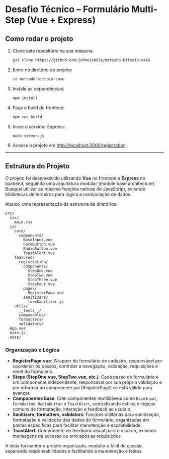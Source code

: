 
# Desafio Técnico – Formulário Multi-Step (Vue + Express)

## Como rodar o projeto

1. Clone este repositório na sua máquina:
   ```bash
   git clone https://github.com/johnn1sbo3s/mercado-bitcoin-case
   ```
2. Entre no diretório do projeto:
   ```bash
   cd mercado-bitcoin-case
   ```
3. Instale as dependências:
   ```bash
   npm install
   ```
4. Faça o build do frontend:
   ```bash
   npm run build
   ```
5. Inicie o servidor Express:
   ```bash
   node server.js
   ```
6. Acesse o projeto em [http://localhost:3000/registration](http://localhost:3000/registration).

---

## Estrutura do Projeto

O projeto foi desenvolvido utilizando **Vue** no frontend e **Express** no backend, seguindo uma arquitetura modular (module base architecture). Busquei utilizar ao máximo funções nativas do JavaScript, evitando bibliotecas de terceiros para lógica e manipulação de dados.

Abaixo, uma representação da estrutura de diretórios:

```
src/
  css/
    main.css
  js/
    core/
      components/
        BaseInput.vue
        FormButton.vue
        RadioButton.vue
        ToastAlert.vue
    features/
      registration/
        components/
          StepOne.vue
          StepTwo.vue
          StepThree.vue
          StepFour.vue
        pages/
          RegisterPage.vue
        sanitizers/
          formSanitizer.js
    utils/
      __tests__/
      composables/
      formatters/
      validators/
  App.vue
  main.js
  sass/
```

### Organização e Lógica

- **RegisterPage.vue**: Wrapper do formulário de cadastro, responsável por coordenar os passos, controlar a navegação, validação, requisições e reset do formulário.
- **Steps (StepOne.vue, StepTwo.vue, etc.)**: Cada passo do formulário é um componente independente, responsável por sua própria validação e por informar ao componente pai (RegisterPage) se está válido para avançar.
- **Componentes base**: Criei componentes reutilizáveis como `BaseInput`, `FormButton`, `RadioButton` e `ToastAlert`, centralizando estilos e lógicas comuns de formatação, interação e feedback ao usuário.
- **Sanitizers, formatters, validators**: Funções utilitárias para sanitização, formatação e validação dos dados do formulário, organizadas em pastas específicas para facilitar manutenção e escalabilidade.
- **ToastAlert**: Componente de feedback visual para o usuário, exibindo mensagens de sucesso ou erro após as requisições.

A ideia foi manter o projeto organizado, modular e fácil de escalar, separando responsabilidades e facilitando a manutenção e testes.
